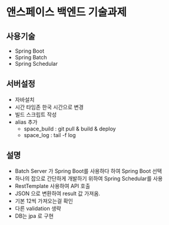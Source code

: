 # 앤스페이스 백엔드 기술과제

## 사용기술
- Spring Boot
- Spring Batch
- Spring Schedular

## 서버설정
 - 자바설치
 - 시간 타임존 한국 시간으로 변경
 - 빌드 스크립트 작성
 - alias 추가
 	* space_build : git pull & build & deploy
 	* space_log : tail -f log

## 설명
- Batch Server 가 Spring Boot를 사용하다 하여 Spring Boot 선택
- 하나의 잡으로 간단하게 개발하기 위하여 Spring Schedular를 사용
- RestTemplate 사용하여 API 호출
- JSON 으로 변환하여 result 값 가져옴.
- 기본 12씩 가져오는걸 확인 
- 다른 validation 생략
- DB는 jpa 로 구현
